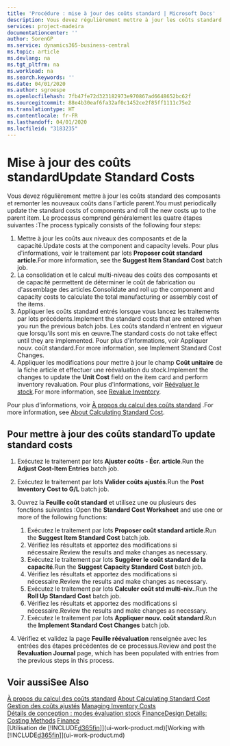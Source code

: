 ```yaml
---
title: 'Procédure : mise à jour des coûts standard | Microsoft Docs'
description: Vous devez régulièrement mettre à jour les coûts standard des composants et remonter les nouveaux coûts dans l'article parent.
services: project-madeira
documentationcenter: ''
author: SorenGP
ms.service: dynamics365-business-central
ms.topic: article
ms.devlang: na
ms.tgt_pltfrm: na
ms.workload: na
ms.search.keywords: ''
ms.date: 04/01/2020
ms.author: sgroespe
ms.openlocfilehash: 7fb47fe72d323182973e970867ad6648652bc62f
ms.sourcegitcommit: 88e4b30eaf6fa32af0c1452ce2f85ff1111c75e2
ms.translationtype: HT
ms.contentlocale: fr-FR
ms.lasthandoff: 04/01/2020
ms.locfileid: "3183235"
---
```

# <a name="update-standard-costs"></a><span data-ttu-id="a32ce-103">Mise à jour des coûts standard</span><span class="sxs-lookup"><span data-stu-id="a32ce-103">Update Standard Costs</span></span>
<span data-ttu-id="a32ce-104">Vous devez régulièrement mettre à jour les coûts standard des composants et remonter les nouveaux coûts dans l'article parent.</span><span class="sxs-lookup"><span data-stu-id="a32ce-104">You must periodically update the standard costs of components and roll the new costs up to the parent item.</span></span> <span data-ttu-id="a32ce-105">Le processus comprend généralement les quatre étapes suivantes :</span><span class="sxs-lookup"><span data-stu-id="a32ce-105">The process typically consists of the following four steps:</span></span>  

1.  <span data-ttu-id="a32ce-106">Mettre à jour les coûts aux niveaux des composants et de la capacité.</span><span class="sxs-lookup"><span data-stu-id="a32ce-106">Update costs at the component and capacity levels.</span></span> <span data-ttu-id="a32ce-107">Pour plus d'informations, voir le traitement par lots **Proposer coût standard article**.</span><span class="sxs-lookup"><span data-stu-id="a32ce-107">For more information, see the **Suggest Item Standard Cost** batch job.</span></span>  
2.  <span data-ttu-id="a32ce-108">La consolidation et le calcul multi-niveau des coûts des composants et de capacité permettent de déterminer le coût de fabrication ou d'assemblage des articles.</span><span class="sxs-lookup"><span data-stu-id="a32ce-108">Consolidate and roll up the component and capacity costs to calculate the total manufacturing or assembly cost of the items.</span></span>  
3.  <span data-ttu-id="a32ce-109">Appliquer les coûts standard entrés lorsque vous lancez les traitements par lots précédents.</span><span class="sxs-lookup"><span data-stu-id="a32ce-109">Implement the standard costs that are entered when you run the previous batch jobs.</span></span> <span data-ttu-id="a32ce-110">Les coûts standard n'entrent en vigueur que lorsqu'ils sont mis en œuvre.</span><span class="sxs-lookup"><span data-stu-id="a32ce-110">The standard costs do not take effect until they are implemented.</span></span> <span data-ttu-id="a32ce-111">Pour plus d'informations, voir Appliquer nouv. coût standard.</span><span class="sxs-lookup"><span data-stu-id="a32ce-111">For more information, see Implement Standard Cost Changes.</span></span>  
4.  <span data-ttu-id="a32ce-112">Appliquer les modifications pour mettre à jour le champ **Coût unitaire** de la fiche article et effectuer une réévaluation du stock.</span><span class="sxs-lookup"><span data-stu-id="a32ce-112">Implement the changes to update the **Unit Cost** field on the item card and perform inventory revaluation.</span></span> <span data-ttu-id="a32ce-113">Pour plus d'informations, voir [Réévaluer le stock](inventory-how-revalue-inventory.md).</span><span class="sxs-lookup"><span data-stu-id="a32ce-113">For more information, see [Revalue Inventory](inventory-how-revalue-inventory.md).</span></span>  

<span data-ttu-id="a32ce-114">Pour plus d'informations, voir [À propos du calcul des coûts standard](finance-about-calculating-standard-cost.md) .</span><span class="sxs-lookup"><span data-stu-id="a32ce-114">For more information, see [About Calculating Standard Cost](finance-about-calculating-standard-cost.md).</span></span>  
## <a name="to-update-standard-costs"></a><span data-ttu-id="a32ce-115">Pour mettre à jour des coûts standard</span><span class="sxs-lookup"><span data-stu-id="a32ce-115">To update standard costs</span></span>  
1.  <span data-ttu-id="a32ce-116">Exécutez le traitement par lots **Ajuster coûts - Écr. article**.</span><span class="sxs-lookup"><span data-stu-id="a32ce-116">Run the **Adjust Cost-Item Entries** batch job.</span></span>  
2.  <span data-ttu-id="a32ce-117">Exécutez le traitement par lots **Valider coûts ajustés**.</span><span class="sxs-lookup"><span data-stu-id="a32ce-117">Run the **Post Inventory Cost to G/L** batch job.</span></span>  
3.  <span data-ttu-id="a32ce-118">Ouvrez la **Feuille coût standard** et utilisez une ou plusieurs des fonctions suivantes :</span><span class="sxs-lookup"><span data-stu-id="a32ce-118">Open the **Standard Cost Worksheet** and use one or more of the following functions:</span></span>  

    1.  <span data-ttu-id="a32ce-119">Exécutez le traitement par lots **Proposer coût standard article**.</span><span class="sxs-lookup"><span data-stu-id="a32ce-119">Run the **Suggest Item Standard Cost** batch job.</span></span>  
    2.  <span data-ttu-id="a32ce-120">Vérifiez les résultats et apportez des modifications si nécessaire.</span><span class="sxs-lookup"><span data-stu-id="a32ce-120">Review the results and make changes as necessary.</span></span>  
    3.  <span data-ttu-id="a32ce-121">Exécutez le traitement par lots **Suggérer le coût standard de la capacité**.</span><span class="sxs-lookup"><span data-stu-id="a32ce-121">Run the **Suggest Capacity Standard Cost** batch job.</span></span>  
    4.  <span data-ttu-id="a32ce-122">Vérifiez les résultats et apportez des modifications si nécessaire.</span><span class="sxs-lookup"><span data-stu-id="a32ce-122">Review the results and make changes as necessary.</span></span>
    5. <span data-ttu-id="a32ce-123">Exécutez le traitement par lots **Calculer coût std multi-niv.**.</span><span class="sxs-lookup"><span data-stu-id="a32ce-123">Run the **Roll Up Standard Cost** batch job.</span></span>
    6.  <span data-ttu-id="a32ce-124">Vérifiez les résultats et apportez des modifications si nécessaire.</span><span class="sxs-lookup"><span data-stu-id="a32ce-124">Review the results and make changes as necessary.</span></span>
    7.  <span data-ttu-id="a32ce-125">Exécutez le traitement par lots **Appliquer nouv. coût standard**.</span><span class="sxs-lookup"><span data-stu-id="a32ce-125">Run the **Implement Standard Cost Changes** batch job.</span></span>  
4.  <span data-ttu-id="a32ce-126">Vérifiez et validez la page **Feuille réévaluation** renseignée avec les entrées des étapes précédentes de ce processus.</span><span class="sxs-lookup"><span data-stu-id="a32ce-126">Review and post the **Revaluation Journal** page, which has been populated with entries from the previous steps in this process.</span></span>  

## <a name="see-also"></a><span data-ttu-id="a32ce-127">Voir aussi</span><span class="sxs-lookup"><span data-stu-id="a32ce-127">See Also</span></span>  
 <span data-ttu-id="a32ce-128">[À propos du calcul des coûts standard](finance-about-calculating-standard-cost.md) </span><span class="sxs-lookup"><span data-stu-id="a32ce-128">[About Calculating Standard Cost](finance-about-calculating-standard-cost.md) </span></span>  
 <span data-ttu-id="a32ce-129">[Gestion des coûts ajustés](finance-manage-inventory-costs.md) </span><span class="sxs-lookup"><span data-stu-id="a32ce-129">[Managing Inventory Costs](finance-manage-inventory-costs.md) </span></span>  
 <span data-ttu-id="a32ce-130">[Détails de conception : modes évaluation stock](design-details-costing-methods.md) [Finance](finance.md)</span><span class="sxs-lookup"><span data-stu-id="a32ce-130">[Design Details: Costing Methods](design-details-costing-methods.md) [Finance](finance.md)</span></span>  
 <span data-ttu-id="a32ce-131">[Utilisation de [!INCLUDE[d365fin](includes/d365fin_md.md)]](ui-work-product.md)</span><span class="sxs-lookup"><span data-stu-id="a32ce-131">[Working with [!INCLUDE[d365fin](includes/d365fin_md.md)]](ui-work-product.md)</span></span>  
